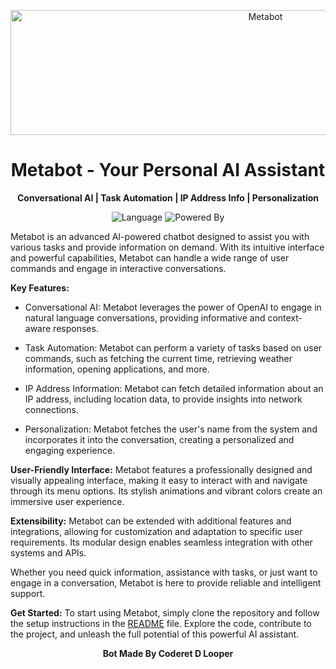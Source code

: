 <p align="center">
  <img src="https://media3.giphy.com/headers/GitHub/w8ZJLtJbmuph.gif" alt="Metabot" width="800" height="200" />
</p>

<h1 align="center">Metabot - Your Personal AI Assistant</h1>

<p align="center">
  <b>Conversational AI | Task Automation | IP Address Info | Personalization</b>
</p>

<p align="center">
  <img src="https://img.shields.io/badge/Language-Python-blue.svg" alt="Language" />
  <img src="https://img.shields.io/badge/Powered%20By-OpenAI-orange.svg" alt="Powered By" />
</p>

Metabot is an advanced AI-powered chatbot designed to assist you with various tasks and provide information on demand. With its intuitive interface and powerful capabilities, Metabot can handle a wide range of user commands and engage in interactive conversations.

**Key Features:**
- Conversational AI: Metabot leverages the power of OpenAI to engage in natural language conversations, providing informative and context-aware responses.

- Task Automation: Metabot can perform a variety of tasks based on user commands, such as fetching the current time, retrieving weather information, opening applications, and more.

- IP Address Information: Metabot can fetch detailed information about an IP address, including location data, to provide insights into network connections.

- Personalization: Metabot fetches the user's name from the system and incorporates it into the conversation, creating a personalized and engaging experience.

**User-Friendly Interface:**
Metabot features a professionally designed and visually appealing interface, making it easy to interact with and navigate through its menu options. Its stylish animations and vibrant colors create an immersive user experience.

**Extensibility:**
Metabot can be extended with additional features and integrations, allowing for customization and adaptation to specific user requirements. Its modular design enables seamless integration with other systems and APIs.

Whether you need quick information, assistance with tasks, or just want to engage in a conversation, Metabot is here to provide reliable and intelligent support.

**Get Started:**
To start using Metabot, simply clone the repository and follow the setup instructions in the [README](link-to-readme.md) file. Explore the code, contribute to the project, and unleash the full potential of this powerful AI assistant.

<p align="center">
  <b>Bot Made By Coderet D Looper</b>
</p>
